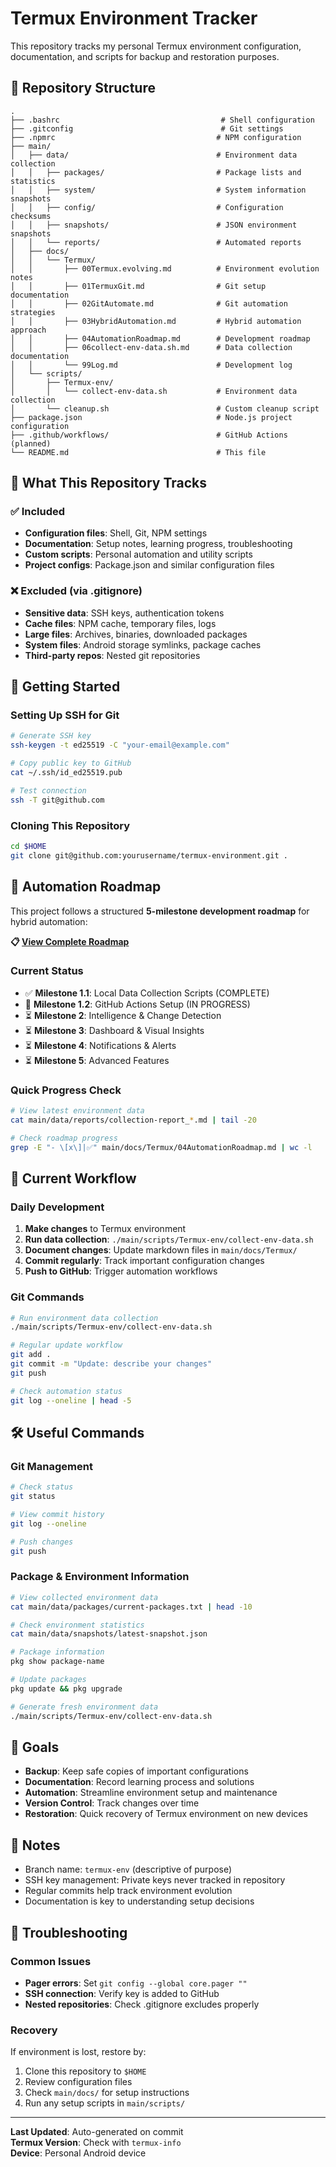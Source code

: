 # Termux Environment Tracker

This repository tracks my personal Termux environment configuration, documentation, and scripts for backup and restoration purposes.

## 📁 Repository Structure

```
.
├── .bashrc                                    # Shell configuration
├── .gitconfig                                 # Git settings
├── .npmrc                                    # NPM configuration
├── main/
│   ├── data/                                 # Environment data collection
│   │   ├── packages/                         # Package lists and statistics
│   │   ├── system/                           # System information snapshots
│   │   ├── config/                           # Configuration checksums
│   │   ├── snapshots/                        # JSON environment snapshots
│   │   └── reports/                          # Automated reports
│   ├── docs/
│   │   └── Termux/
│   │       ├── 00Termux.evolving.md          # Environment evolution notes
│   │       ├── 01TermuxGit.md                # Git setup documentation
│   │       ├── 02GitAutomate.md              # Git automation strategies
│   │       ├── 03HybridAutomation.md         # Hybrid automation approach
│   │       ├── 04AutomationRoadmap.md        # Development roadmap
│   │       ├── 06collect-env-data.sh.md      # Data collection documentation
│   │       └── 99Log.md                      # Development log
│   └── scripts/
│       ├── Termux-env/
│       │   └── collect-env-data.sh           # Environment data collection
│       └── cleanup.sh                        # Custom cleanup script
├── package.json                              # Node.js project configuration
├── .github/workflows/                        # GitHub Actions (planned)
└── README.md                                 # This file
```

## 🎯 What This Repository Tracks

### ✅ Included
- **Configuration files**: Shell, Git, NPM settings
- **Documentation**: Setup notes, learning progress, troubleshooting
- **Custom scripts**: Personal automation and utility scripts
- **Project configs**: Package.json and similar configuration files

### ❌ Excluded (via .gitignore)
- **Sensitive data**: SSH keys, authentication tokens
- **Cache files**: NPM cache, temporary files, logs
- **Large files**: Archives, binaries, downloaded packages
- **System files**: Android storage symlinks, package caches
- **Third-party repos**: Nested git repositories

## 🚀 Getting Started

### Setting Up SSH for Git
```bash
# Generate SSH key
ssh-keygen -t ed25519 -C "your-email@example.com"

# Copy public key to GitHub
cat ~/.ssh/id_ed25519.pub

# Test connection
ssh -T git@github.com
```

### Cloning This Repository
```bash
cd $HOME
git clone git@github.com:yourusername/termux-environment.git .
```

## 🚀 Automation Roadmap

This project follows a structured **5-milestone development roadmap** for hybrid automation:

**📋 [View Complete Roadmap](main/docs/Termux/04AutomationRoadmap.md)**

### Current Status
- ✅ **Milestone 1.1**: Local Data Collection Scripts (COMPLETE)
- 🔄 **Milestone 1.2**: GitHub Actions Setup (IN PROGRESS)
- ⏳ **Milestone 2**: Intelligence & Change Detection
- ⏳ **Milestone 3**: Dashboard & Visual Insights  
- ⏳ **Milestone 4**: Notifications & Alerts
- ⏳ **Milestone 5**: Advanced Features

### Quick Progress Check
```bash
# View latest environment data
cat main/data/reports/collection-report_*.md | tail -20

# Check roadmap progress
grep -E "- \[x\]|✅" main/docs/Termux/04AutomationRoadmap.md | wc -l
```

## 🔄 Current Workflow

### Daily Development
1. **Make changes** to Termux environment
2. **Run data collection**: `./main/scripts/Termux-env/collect-env-data.sh`
3. **Document changes**: Update markdown files in `main/docs/Termux/`
4. **Commit regularly**: Track important configuration changes
5. **Push to GitHub**: Trigger automation workflows

### Git Commands
```bash
# Run environment data collection
./main/scripts/Termux-env/collect-env-data.sh

# Regular update workflow
git add .
git commit -m "Update: describe your changes"
git push

# Check automation status
git log --oneline | head -5
```

## 🛠️ Useful Commands

### Git Management
```bash
# Check status
git status

# View commit history  
git log --oneline

# Push changes
git push
```

### Package & Environment Information
```bash
# View collected environment data
cat main/data/packages/current-packages.txt | head -10

# Check environment statistics  
cat main/data/snapshots/latest-snapshot.json

# Package information
pkg show package-name

# Update packages
pkg update && pkg upgrade

# Generate fresh environment data
./main/scripts/Termux-env/collect-env-data.sh
```

## 🎯 Goals

- **Backup**: Keep safe copies of important configurations
- **Documentation**: Record learning process and solutions
- **Automation**: Streamline environment setup and maintenance
- **Version Control**: Track changes over time
- **Restoration**: Quick recovery of Termux environment on new devices

## 📝 Notes

- Branch name: `termux-env` (descriptive of purpose)
- SSH key management: Private keys never tracked in repository
- Regular commits help track environment evolution
- Documentation is key to understanding setup decisions

## 🔧 Troubleshooting

### Common Issues
- **Pager errors**: Set `git config --global core.pager ""`
- **SSH connection**: Verify key is added to GitHub
- **Nested repositories**: Check .gitignore excludes properly

### Recovery
If environment is lost, restore by:
1. Clone this repository to `$HOME`
2. Review configuration files
3. Check `main/docs/` for setup instructions
4. Run any setup scripts in `main/scripts/`

---

**Last Updated**: Auto-generated on commit  
**Termux Version**: Check with `termux-info`  
**Device**: Personal Android device